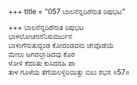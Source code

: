+++
title = "057 ಬಾಲನೆನ್ನದಿರೆನುತ ರಿಪುಭಟ"

+++
ಬಾಲನೆನ್ನದಿರೆನುತ ರಿಪುಭಟ  
ಭಾಳಲೋಚನನೆನಿಸುವರ್ಜುನ  
ಬಾಳುಗೆನುತುದ್ದಂಡ ಕೋದಂಡವನು ಜೇವೊಡೆಯೆ  
ಮೇಲು ಜಗವಲ್ಲಾಡಿದವು ಕೊರ  
ಳೋಳಿ ಕೆದರಿತು ಕುಸಿದನಹಿ ಪಾ  
ತಾಳ ಗೂಳೆಯ ತೆಗೆಯಲಳ್ಳಿರಿಯಿತ್ತು ಬಿಲು ರಭಸ   ॥57॥